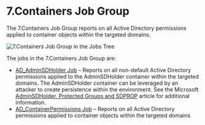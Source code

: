 # 7.Containers Job Group

The 7.Containers Job Group reports on all Active Directory permissions applied to container objects
within the targeted domains.

![7.Containers Job Group in the Jobs Tree](/img/versioned_docs/accessanalyzer_11.6/accessanalyzer/admin/hostmanagement/jobstree.webp)

The jobs in the 7.Containers Job Group are:

- [AD_AdminSDHolder Job](/docs/accessanalyzer/11.6/accessanalyzer/solutions/activedirectorypermissionsanalyzer/containers/ad_adminsdholder.md)
  – Reports on all non-default Active Directory permissions applied to the AdminSDHolder container
  within the targeted domains. The AdminSDHolder container can be leveraged by an attacker to create
  persistence within the environment. See the Microsoft
  [AdminSDHolder, Protected Groups and SDPROP](https://technet.microsoft.com/en-us/library/2009.09.sdadminholder.aspx)
  article for additional information.
- [AD_ContainerPermissions Job](/docs/accessanalyzer/11.6/accessanalyzer/solutions/activedirectorypermissionsanalyzer/containers/ad_containerpermissions.md)
  – Reports on all Active Directory permissions applied to container objects within the targeted
  domains
